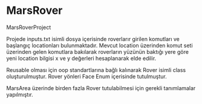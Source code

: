 # MarsRover
MarsRoverProject

Projede inputs.txt isimli dosya içerisinde roverlarır girilen komutları ve başlangıç locationları bulunmaktadır. Mevcut location üzerinden komut seti üzerinden gelen komutlara bakılarak roverların yüzünün baktığı yere göre yeni location bilgisi x ve y değerleri hesaplanarak elde edilir. 

Reusable olması için oop standartlarına bağlı kalınarak Rover isimli class oluşturulmuştur. 
Rover yönleri Face Enum içerisinde tutulmuştur.

MarsArea üzerinde birden fazla Rover tutulabilmesi için gerekli tanımlamalar yapılmıştır.
